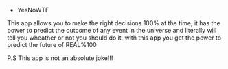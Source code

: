 - YesNoWTF

This app allows you to make the right decisions 100% at the time, it has the power to predict the outcome of any event in the universe and literally will tell you wheather or not you should do it, with this app you get the power to predict the future of REAL%100 


P.S This app is not an absolute joke!!!
